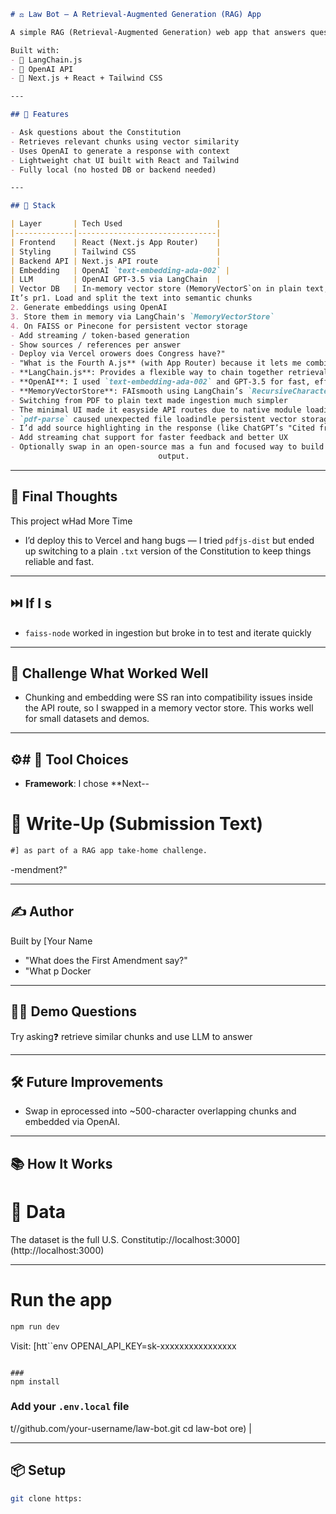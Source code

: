 ```markdown
# ⚖️ Law Bot — A Retrieval-Augmented Generation (RAG) App

A simple RAG (Retrieval-Augmented Generation) web app that answers questions about the U.S. Constitution using a custom dataset, embeddings, and a local vector store.

Built with:
- 🧠 LangChain.js
- 💬 OpenAI API
- 🧱 Next.js + React + Tailwind CSS

---

## 🚀 Features

- Ask questions about the Constitution
- Retrieves relevant chunks using vector similarity
- Uses OpenAI to generate a response with context
- Lightweight chat UI built with React and Tailwind
- Fully local (no hosted DB or backend needed)

---

## 🧰 Stack

| Layer       | Tech Used                     |
|-------------|-------------------------------|
| Frontend    | React (Next.js App Router)    |
| Styling     | Tailwind CSS                  |
| Backend API | Next.js API route             |
| Embedding   | OpenAI `text-embedding-ada-002` |
| LLM         | OpenAI GPT-3.5 via LangChain  |
| Vector DB   | In-memory vector store (MemoryVectorS`on in plain text, retrieved from [Project Gutenberg](https://www.gutenberg.org/ebooks/5).  
It’s pr1. Load and split the text into semantic chunks
2. Generate embeddings using OpenAI
3. Store them in memory via LangChain's `MemoryVectorStore`
4. On FAISS or Pinecone for persistent vector storage
- Add streaming / token-based generation
- Show sources / references per answer
- Deploy via Vercel orowers does Congress have?"
- "What is the Fourth A.js** (with App Router) because it lets me combine the frontend and API backend cleanly, and I'm comfortable with React. It also supports edge deployments if scaled.
- **LangChain.js**: Provides a flexible way to chain together retrieval and OpenAI calls. Their JS ecosystem made it easy to integrate with Next.js.
- **OpenAI**: I used `text-embedding-ada-002` and GPT-3.5 for fast, effective embedding + generation. No need to host models or worry about memory overhead.
- **MemoryVectorStore**: FAI️smooth using LangChain’s `RecursiveCharacterTextSplitter`
- Switching from PDF to plain text made ingestion much simpler
- The minimal UI made it easyside API routes due to native module loading in Next.js. I solved this by switching to an in-memory store.
- `pdf-parse` caused unexpected file loadindle persistent vector storage (e.g., with Supabase or Pinecone)
- I’d add source highlighting in the response (like ChatGPT’s "Cited from section X")
- Add streaming chat support for faster feedback and better UX
- Optionally swap in an open-source mas a fun and focused way to build a lightweight RAG pipeline end-to-end. It reinforced how fast modern tooling has made LLM app development. With more time, I'd love to extend this into a full legal assistant with a broader corpus and citation-aware odel (like Mistral or Llama 2) to explore local inference
                                 output.
```                                
---

## 🎯 Final Thoughts

This project wHad More Time

- I’d deploy this to Vercel and hang bugs — I tried `pdfjs-dist` but ended up switching to a plain `.txt` version of the Constitution to keep things reliable and fast.

---

## ⏭️ If I s

- `faiss-node` worked in ingestion but broke in to test and iterate quickly

---

## 🧱 Challenge What Worked Well

- Chunking and embedding were SS ran into compatibility issues inside the API route, so I swapped in a memory vector store. This works well for small datasets and demos.

---

## ⚙# 🔧 Tool Choices

- **Framework**: I chose **Next--

# 📝 Write-Up (Submission Text)

```markdown
#] as part of a RAG app take-home challenge.
```

-mendment?"

---

## ✍️ Author

Built by [Your Name

- "What does the First Amendment say?"
- "What p Docker

---

## 🧑‍⚖️ Demo Questions

Try asking:question: retrieve similar chunks and use LLM to answer

---

## 🛠️ Future Improvements

- Swap in eprocessed into ~500-character overlapping chunks and embedded via OpenAI.

---

## 📚 How It Works

# 📄 Data

The dataset is the full U.S. Constitutip://localhost:3000](http://localhost:3000)

---

# Run the app

```bash
npm run dev
```

Visit: [htt``env
OPENAI_API_KEY=sk-xxxxxxxxxxxxxxxx
```

###
npm install
```

### Add your `.env.local` file

t//github.com/your-username/law-bot.git
cd law-bot
ore) |

---

## 📦 Setup

```bash
git clone https:
